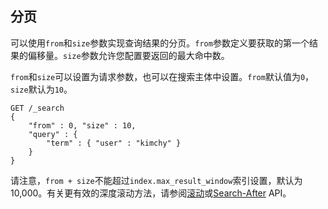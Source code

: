 ## 分页

可以使用`from`和`size`参数实现查询结果的分页。`from`参数定义要获取的第一个结果的偏移量。`size`参数允许您配置要返回的最大命中数。

`from`和`size`可以设置为请求参数，也可以在搜索主体中设置。`from`默认值为`0`，`size`默认为`10`。

```
GET /_search
{
    "from" : 0, "size" : 10,
    "query" : {
        "term" : { "user" : "kimchy" }
    }
}
```

请注意，`from + size`不能超过`index.max_result_window`索引设置，默认为10,000。有关更有效的深度滚动方法，请参阅[滚动](../Request-Body-Search/Scroll.md)或[Search-After](../Request-Body-Search/Search-After.md) API。
